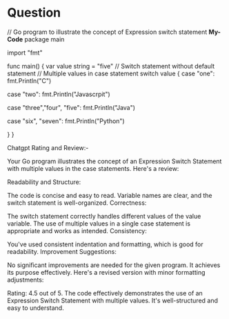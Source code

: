 # Question

// Go program to illustrate the concept of Expression switch statement
**My-Code**
package main

import "fmt"

func main() {
var value string = "five"
// Switch statement without default statement
// Multiple values in case statement
switch value {
case "one":
fmt.Println("C")

case "two":
fmt.Println("Javascrpit")

case "three","four", "five":
fmt.Println("Java")

case "six", "seven":
fmt.Println("Python")

}
}

Chatgpt Rating and Review:-

Your Go program illustrates the concept of an Expression Switch Statement with multiple values in the case statements. Here's a review:

Readability and Structure:

The code is concise and easy to read.
Variable names are clear, and the switch statement is well-organized.
Correctness:

The switch statement correctly handles different values of the value variable.
The use of multiple values in a single case statement is appropriate and works as intended.
Consistency:

You've used consistent indentation and formatting, which is good for readability.
Improvement Suggestions:

No significant improvements are needed for the given program. It achieves its purpose effectively.
Here's a revised version with minor formatting adjustments:

Rating: 4.5 out of 5.
The code effectively demonstrates the use of an Expression Switch Statement with multiple values. It's well-structured and easy to understand.

